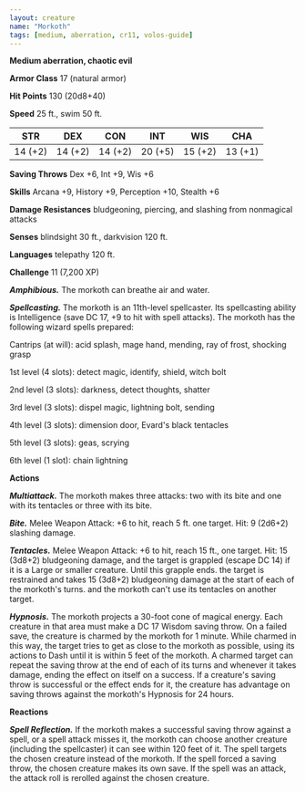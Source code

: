 ```yaml
---
layout: creature
name: "Morkoth"
tags: [medium, aberration, cr11, volos-guide]
---
```


**Medium aberration, chaotic evil**

**Armor Class** 17 (natural armor)

**Hit Points** 130 (20d8+40)

**Speed** 25 ft., swim 50 ft.

|   STR   |   DEX   |   CON   |   INT   |   WIS   |   CHA   |
|:-----:|:-----:|:-----:|:-----:|:-----:|:-----:|
| 14 (+2) | 14 (+2) | 14 (+2) | 20 (+5) | 15 (+2) | 13 (+1) |

**Saving Throws** Dex +6, Int +9, Wis +6

**Skills** Arcana +9, History +9, Perception +10, Stealth +6

**Damage Resistances** bludgeoning, piercing, and slashing from nonmagical attacks

**Senses** blindsight 30 ft., darkvision 120 ft.

**Languages** telepathy 120 ft.

**Challenge** 11 (7,200 XP)

***Amphibious.*** The morkoth can breathe air and water.

***Spellcasting.*** The morkoth is an 11th-level spellcaster. Its spellcasting ability is Intelligence (save DC 17, +9 to hit with spell attacks). The morkoth has the following wizard spells prepared:

Cantrips (at will): acid splash, mage hand, mending, ray of frost, shocking grasp

1st level (4 slots): detect magic, identify, shield, witch bolt

2nd level (3 slots): darkness, detect thoughts, shatter

3rd level (3 slots): dispel magic, lightning bolt, sending

4th level (3 slots): dimension door, Evard's black tentacles

5th level (3 slots): geas, scrying

6th level (1 slot): chain lightning

**Actions**

***Multiattack.*** The morkoth makes three attacks: two with its bite and one with its tentacles or three with its bite.

***Bite.*** Melee Weapon Attack: +6 to hit, reach 5 ft. one target. Hit: 9 (2d6+2) slashing damage.

***Tentacles.*** Melee Weapon Attack: +6 to hit, reach 15 ft., one target. Hit: 15 (3d8+2) bludgeoning damage, and the target is grappled (escape DC 14) if it is a Large or smaller creature. Until this grapple ends. the target is restrained and takes 15 (3d8+2) bludgeoning damage at the start of each of the morkoth's turns. and the morkoth can't use its tentacles on another target.

***Hypnosis.*** The morkoth projects a 30-foot cone of magical energy. Each creature in that area must make a DC 17 Wisdom saving throw. On a failed save, the creature is charmed by the morkoth for 1 minute. While charmed in this way, the target tries to get as close to the morkoth as possible, using its actions to Dash until it is within 5 feet of the morkoth. A charmed target can repeat the saving throw at the end of each of its turns and whenever it takes damage, ending the effect on itself on a success. If a creature's saving throw is successful or the effect ends for it, the creature has advantage on saving throws against the morkoth's Hypnosis for 24 hours.

**Reactions**

***Spell Reflection.*** If the morkoth makes a successful saving throw against a spell, or a spell attack misses it, the morkoth can choose another creature (including the spellcaster) it can see within 120 feet of it. The spell targets the chosen creature instead of the morkoth. If the spell forced a saving throw, the chosen creature makes its own save. If the spell was an attack, the attack roll is rerolled against the chosen creature.

